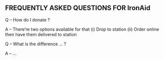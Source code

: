 ## FREQUENTLY ASKED QUESTIONS FOR IronAid

Q – How do I donate ? 

A – There’re two options available for that 
(i)    Drop to station
(ii)   Order online then have them delivered to station

Q – What is the difference ... ?

A – ...
